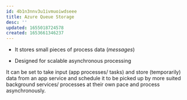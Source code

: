 ```yaml
---
id: 4b1n3nnv3u1ivmuoiwdseee
title: Azure Queue Storage
desc: ''
updated: 1655018724578
created: 1653661346237
---
```


* It stores small pieces of process data (*messages*)


* Designed for scalable asynchronous processing

It can be set to take input (app processes/ tasks) and store (temporarily) data from an app service and schedule it to be picked up by more suited background services/ processes at their own pace and process asynchronously.
